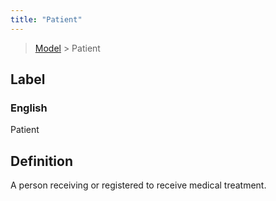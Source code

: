 ```yaml
---
title: "Patient"
---
```


> [Model](./../) > Patient

## Label

### English
Patient


## Definition
A person receiving or registered to receive medical treatment. 


    
